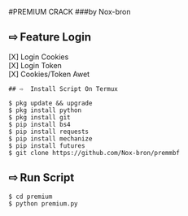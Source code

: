 #PREMIUM CRACK 
###by Nox-bron

## ⇨  Feature Login

[X] Login Cookies  
[X] Login Token  
[X] Cookies/Token Awet  
```
## ⇨  Install Script On Termux  

$ pkg update && upgrade   
$ pkg install python  
$ pkg install git  
$ pip install bs4  
$ pip install requests  
$ pip install mechanize  
$ pip install futures   
$ git clone https://github.com/Nox-bron/premmbf
```
## ⇨  Run Script
```
$ cd premium  
$ python premium.py  
```
